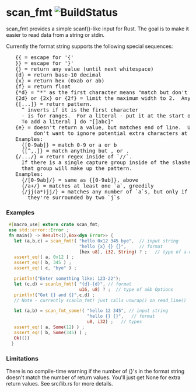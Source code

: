 # scan_fmt ![BuildStatus](https://travis-ci.org/wlentz/scan_fmt.svg?branch=master)
scan_fmt provides a simple scanf()-like input for Rust.  The goal is to make it easier to read data from a string or stdin.

Currently the format string supports the following special sequences:
<pre>
   {{ = escape for '{'
   }} = escape for '}'
   {} = return any value (until next whitespace)
   {d} = return base-10 decimal
   {x} = return hex (0xab or ab)
   {f} = return float
   {*d} = "*" as the first character means "match but don't return"
   {2d} or {2x} or {2f} = limit the maximum width to 2.  Any positive integer works.
   {[...]} = return pattern.
     ^ inverts if it is the first character
     - is for ranges.  For a literal - put it at the start or end.
     To add a literal ] do "[]abc]"
   {e} = doesn't return a value, but matches end of line.  Use this if you
         don't want to ignore potential extra characters at end of input.
   Examples:
     {[0-9ab]} = match 0-9 or a or b
     {[^,.]} = match anything but , or .
   {/.../} = return regex inside of `//`.
     If there is a single capture group inside of the slashes then
     that group will make up the pattern.
   Examples:
     {/[0-9ab]/} = same as {[0-9ab]}, above
     {/a+/} = matches at least one `a`, greedily
     {/jj(a*)jj/} = matches any number of `a`s, but only if
       they're surrounded by two `j`s
</pre>

### Examples
```rust
 #[macro_use] extern crate scan_fmt;
 use std::error::Error ;
 fn main() -> Result<(),Box<dyn Error>> {
   let (a,b,c) = scan_fmt!( "hello 0x12 345 bye",  // input string
                            "hello {x} {} {}",     // format
                            [hex u8], i32, String) ? ;   // type of a-c Options
   assert_eq!( a, 0x12 ) ;
   assert_eq!( b, 345 ) ;
   assert_eq!( c, "bye" ) ;

   println!("Enter something like: 123-22");
   let (c,d) = scanln_fmt!( "{d}-{d}", // format
                            u16, u8) ? ;  // type of a&b Options
   println!("Got {} and {}",c,d) ;
   // Note - currently scanln_fmt! just calls unwrap() on read_line()

   let (a,b) = scan_fmt_some!( "hello 12 345", // input string
                               "hello {} {}",   // format
                               u8, i32) ;   // types
   assert_eq!( a, Some(12) ) ;
   assert_eq!( b, Some(345) ) ;
   Ok(())
  }
```

### Limitations
There is no compile-time warning if the number of {}'s in the format string doesn't match the number of return values.  You'll just get None for extra return values.  See src/lib.rs for more details.
